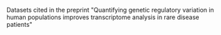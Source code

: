Datasets cited in the preprint "Quantifying genetic regulatory variation in human populations improves transcriptome analysis in rare disease patients"
